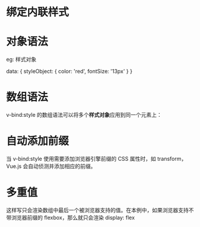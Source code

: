 绑定内联样式
====

# 对象语法

<div v-bind:style="{ color: activeColor, fontSize: fontSize + 'px' }"></div>

eg: 样式对象

<div v-bind:style="styleObject"></div>

data: {
  styleObject: {
    color: 'red',
    fontSize: '13px'
  }
}

# 数组语法

v-bind:style 的数组语法可以将多个**样式对象**应用到同一个元素上：

<div v-bind:style="[baseStyles, overridingStyles]"></div>

# 自动添加前缀

当 v-bind:style 使用需要添加浏览器引擎前缀的 CSS 属性时，如 transform，Vue.js 会自动侦测并添加相应的前缀。

# 多重值

<div :style="{ display: ['-webkit-box', '-ms-flexbox', 'flex'] }"></div>
这样写只会渲染数组中最后一个被浏览器支持的值。在本例中，如果浏览器支持不带浏览器前缀的 flexbox，那么就只会渲染 display: flex